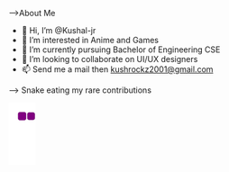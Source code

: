 -->About Me

- 👋 Hi, I’m @Kushal-jr
- 👀 I’m interested in Anime and Games
- 🌱 I’m currently pursuing Bachelor of Engineering CSE
- 💞️ I’m looking to collaborate on UI/UX designers
- 📫 Send me a mail then kushrockz2001@gmail.com

<!---
Kushal-jr/Kushal-jr is a ✨ special ✨ repository because its `README.md` (this file) appears on your GitHub profile.
You can click the Preview link to take a look at your changes.
--->

--> Snake eating my rare contributions

![snake gif](https://github.com/Kushal-jr/Kushal-jr/blob/output/github-contribution-grid-snake.gif)
